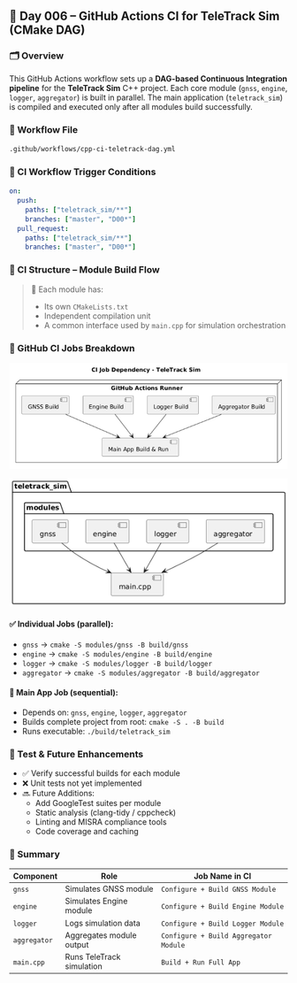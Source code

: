 ## 🚀 Day 006 – GitHub Actions CI for TeleTrack Sim (CMake DAG)

### 🗂️ Overview

This GitHub Actions workflow sets up a **DAG-based Continuous Integration pipeline** for the **TeleTrack Sim** C++ project. Each core module (`gnss`, `engine`, `logger`, `aggregator`) is built in parallel. The main application (`teletrack_sim`) is compiled and executed only after all modules build successfully.

### 📁 Workflow File

```bash
.github/workflows/cpp-ci-teletrack-dag.yml
```

### 📌 CI Workflow Trigger Conditions

```yaml
on:
  push:
    paths: ["teletrack_sim/**"]
    branches: ["master", "D00*"]
  pull_request:
    paths: ["teletrack_sim/**"]
    branches: ["master", "D00*"]
```

### 📐 CI Structure – Module Build Flow

> 📝 Each module has:
>
> - Its own `CMakeLists.txt`
> - Independent compilation unit
> - A common interface used by `main.cpp` for simulation orchestration

### 🔧 GitHub CI Jobs Breakdown

![img-1](./img/image-1.png)

![img-2](./img/image-2.png)

#### ✅ Individual Jobs (parallel):

- `gnss` → `cmake -S modules/gnss -B build/gnss`
- `engine` → `cmake -S modules/engine -B build/engine`
- `logger` → `cmake -S modules/logger -B build/logger`
- `aggregator` → `cmake -S modules/aggregator -B build/aggregator`

#### 🔁 Main App Job (sequential):

- Depends on: `gnss`, `engine`, `logger`, `aggregator`
- Builds complete project from root: `cmake -S . -B build`
- Runs executable: `./build/teletrack_sim`

### 🧪 Test & Future Enhancements

- ✅ Verify successful builds for each module
- ❌ Unit tests not yet implemented
- 🔜 Future Additions:
  - Add GoogleTest suites per module
  - Static analysis (clang-tidy / cppcheck)
  - Linting and MISRA compliance tools
  - Code coverage and caching

### 🧭 Summary

| Component    | Role                      | Job Name in CI                        |
| ------------ | ------------------------- | ------------------------------------- |
| `gnss`       | Simulates GNSS module     | `Configure + Build GNSS Module`       |
| `engine`     | Simulates Engine module   | `Configure + Build Engine Module`     |
| `logger`     | Logs simulation data      | `Configure + Build Logger Module`     |
| `aggregator` | Aggregates module output  | `Configure + Build Aggregator Module` |
| `main.cpp`   | Runs TeleTrack simulation | `Build + Run Full App`                |
